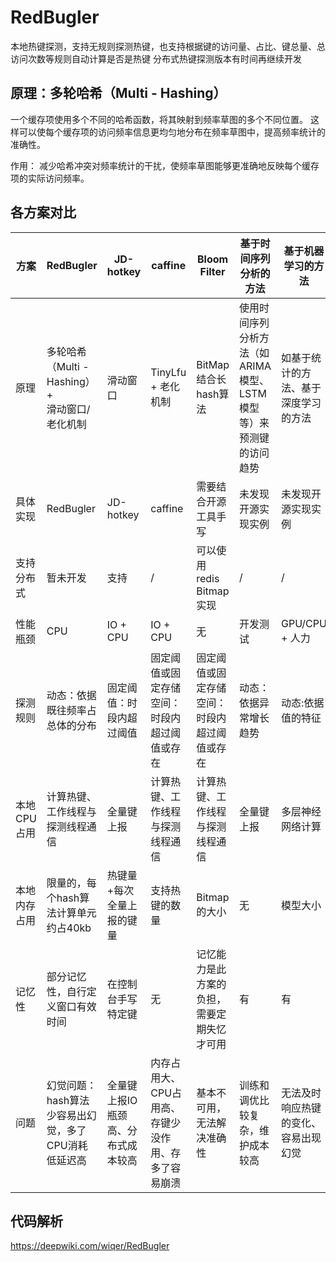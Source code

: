 # RedBugler
本地热键探测，支持无规则探测热键，也支持根据键的访问量、占比、键总量、总访问次数等规则自动计算是否是热键
分布式热键探测版本有时间再继续开发
## 原理：多轮哈希（Multi - Hashing）
一个缓存项使用多个不同的哈希函数，将其映射到频率草图的多个不同位置。
这样可以使每个缓存项的访问频率信息更均匀地分布在频率草图中，提高频率统计的准确性。

作用：
减少哈希冲突对频率统计的干扰，使频率草图能够更准确地反映每个缓存项的实际访问频率。

## 各方案对比
| 方案                                 | RedBugler                             | JD-hotkey          | caffine                     | Bloom Filter           | 基于时间序列分析的方法                              | 基于机器学习的方法          |
|------------------------------------|---------------------------------------|--------------------|-----------------------------|------------------------|------------------------------------------|--------------------|
| 原理                                 | 多轮哈希（Multi - Hashing）+<br/> 滑动窗口/老化机制 | 滑动窗口               | TinyLfu + 老化机制              | BitMap结合长hash算法        | 使用时间序列分析方法（如 ARIMA 模型、LSTM 模型等）来预测键的访问趋势 | 如基于统计的方法、基于深度学习的方法 |
| 具体实现                               | RedBugler                             | JD-hotkey          | caffine                     | 需要结合开源工具手写             | 未发现开源实现实例                                | 未发现开源实现实例          | 
| 支持分布式                              | 暂未开发                                  | 支持                 | /                           | 可以使用redis Bitmap实现     | /                                        | /                  |
| 性能瓶颈                               | CPU                                   | IO + CPU           | IO + CPU                    | 无                      | 开发测试                                     | GPU/CPU + 人力       |
| 探测规则                               | 动态：依据既往频率占总体的分布                       | 固定阈值：时段内超过阈值       | 固定阈值或固定存储空间：时段内超过阈值或存在      | 固定阈值或固定存储空间：时段内超过阈值或存在 | 动态：依据异常增长趋势                              | 动态:依据值的特征          |
| 本地CPU占用                            | 计算热键、工作线程与探测线程通信                      | 全量键上报              | 计算热键、工作线程与探测线程通信            | 计算热键、工作线程与探测线程通信       | 全量键上报                                    | 多层神经网络计算           |
| 本地内存占用                             | 限量的，每个hash算法计算单元约占40kb                | 热键量+每次全量上报的键量      | 支持热键的数量                     | Bitmap的大小              | 无                                        | 模型大小               |
| 记忆性                                | 部分记忆性，自行定义窗口有效时间                      | 在控制台手写特定键          | 无                           | 记忆能力是此方案的负担，需要定期失忆才可用  | 有                                        | 有                  |
| 问题                                 | 幻觉问题：hash算法少容易出幻觉，多了CPU消耗低延迟高         | 全量键上报IO瓶颈高、分布式成本较高 | 内存占用大、CPU占用高、存键少没作用、存多了容易崩溃 | 基本不可用，无法解决准确性          | 训练和调优比较复杂，维护成本较高                         | 无法及时响应热键的变化、容易出现幻觉 |

## 代码解析
https://deepwiki.com/wiqer/RedBugler

